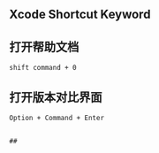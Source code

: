 ## Xcode Shortcut Keyword 
## 打开帮助文档 

	shift command + 0

## 打开版本对比界面

    Option + Command + Enter
    
    
    ## 

